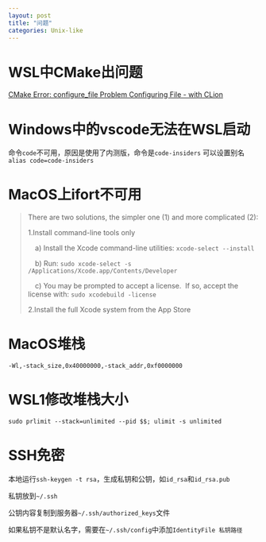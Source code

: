 ```yaml
---
layout: post
title: "问题"
categories: Unix-like
---
```


# WSL中CMake出问题
[CMake Error: configure_file Problem Configuring File - with CLion](https://stackoverflow.com/questions/62112379/cmake-error-configure-file-problem-configuring-file-with-clion)
# Windows中的vscode无法在WSL启动
命令`code`不可用，原因是使用了内测版，命令是`code-insiders`
可以设置别名
`alias code=code-insiders`

# MacOS上ifort不可用
>There are two solutions, the simpler one (1) and more complicated (2):
>
>1.Install command-line tools only
>
>&emsp;a) Install the Xcode command-line utilities: `xcode-select --install`
>
>&emsp;b) Run: `sudo xcode-select -s /Applications/Xcode.app/Contents/Developer`
>
>&emsp;c) You may be prompted to accept a license.  If so, accept the license with: `sudo xcodebuild -license`
>
>2.Install the full Xcode system from the App Store

# MacOS堆栈
`-Wl,-stack_size,0x40000000,-stack_addr,0xf0000000`

# WSL1修改堆栈大小
`sudo prlimit --stack=unlimited --pid $$; ulimit -s unlimited`

# SSH免密
本地运行`ssh-keygen -t rsa`，生成私钥和公钥，如`id_rsa`和`id_rsa.pub`

私钥放到`~/.ssh`

公钥内容复制到服务器`~/.ssh/authorized_keys`文件

如果私钥不是默认名字，需要在`~/.ssh/config`中添加`IdentityFile 私钥路径`


